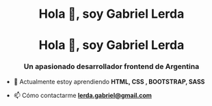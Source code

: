 <h1 align="center">Hola 👋, soy Gabriel Lerda</h1><h1 align="center">Hola 👋, soy Gabriel Lerda</h1>
<h3 align="center">Un apasionado desarrollador frontend de Argentina</h3>

- 🌱 Actualmente estoy aprendiendo **HTML, CSS , BOOTSTRAP, SASS**

- 📫 Cómo contactarme **lerda.gabriel@gmail.com**



